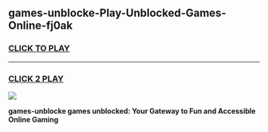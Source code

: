 
## games-unblocke-Play-Unblocked-Games-Online-fj0ak
<h3>
<a href="https://premium76.site?title=games-unblocke&ref=25A">CLICK TO PLAY</a></h3>
<hr>

<h3>
<a href="https://premium76.site?title=games-unblocke&ref=25A">CLICK 2 PLAY</a>
  
</h3>

<a href="https://premium76.site?title=games-unblocke&ref=25A"><img src="https://clearcache.store/games.png"></a>


**games-unblocke games unblocked: Your Gateway to Fun and Accessible Online Gaming**
